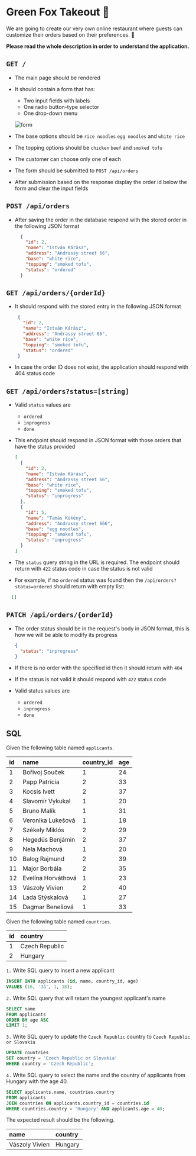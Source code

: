 # Green Fox Takeout :ramen:

We are going to create our very own online restaurant where guests can customize
their orders based on their preferences. :stew:

**Please read the whole description in order to understand the application.**

## `GET /`

- The main page should be rendered

- It should contain a form that has:

  - Two input fields with labels
  - One radio button-type selector
  - One drop-down menu

  ![form](assets/form.png)

- The base options should be `rice noodles` `egg noodles` and `white rice`

- The topping options should be `chicken` `beef` and `smoked tofu`

- The customer can choose only one of each

- The form should be submitted to `POST /api/orders`

- After submission based on the response display the order id below the form and
  clear the input fields

## `POST /api/orders`

- After saving the order in the database respond with the stored order in the
  following JSON format

  ```json
    {
      "id": 2,
      "name": "István Kárász",
      "address": "Andrassy street 66",
      "base": "white rice",
      "topping": "smoked tofu",
      "status": "ordered"
    }
  ```

## `GET /api/orders/{orderId}`

- It should respond with the stored entry in the following JSON format

   ```json
    {
      "id": 2,
      "name": "István Kárász",
      "address": "Andrassy street 66",
      "base": "white rice",
      "topping": "smoked tofu",
      "status": "ordered"
    }
  ```

- In case the order ID does not exist, the application should respond with 404
  status code

## `GET /api/orders?status=[string]`

- Valid `status` values are

  - `ordered`
  - `inprogress`
  - `done`

- This endpoint should respond in JSON format with those
  orders that have the status provided

  ```json
  [
    {
      "id": 2,
      "name": "István Kárász",
      "address": "Andrassy street 66",
      "base": "white rice",
      "topping": "smoked tofu",
      "status": "inprogress"
    },
    {
      "id": 5,
      "name": "Tamás Kökény",
      "address": "Andrassy street 666",
      "base": "egg noodles",
      "topping": "smoked tofu",
      "status": "inprogress"
    }
  ]
  ```

- The `status` query string in the URL is required. The endpoint should return with `422` status
  code in case the status is not valid

- For example, if no `ordered` status was found then the `/api/orders?status=ordered` should return with empty list:

```json
  []
```

## `PATCH /api/orders/{orderId}`

- The order status should be in the request's body in JSON format, this is how
  we will be able to modify its progress

  ```json
  {
    "status": "inprogress"
  }
  ```

- If there is no order with the specified id then it should return with `404`
- If the status is not valid it should respond with `422` status code

- Valid status values are

  - `ordered`
  - `inprogress`
  - `done`

## SQL

Given the following table named `applicants`.

| id | name               | country_id | age |
|:---|:-------------------|:-----------|:----|
| 1  | Bořivoj Souček     | 1          | 24  |
| 2  | Papp Patrícia      | 2          | 33  |
| 3  | Kocsis Ivett       | 2          | 37  |
| 4  | Slavomír Vykukal   | 1          | 20  |
| 5  | Bruno Malík        | 1          | 31  |
| 6  | Veronika Lukešová  | 1          | 18  |
| 7  | Székely Miklós     | 2          | 29  |
| 8  | Hegedüs Benjámin   | 2          | 37  |
| 9  | Nela Machová       | 1          | 20  |
| 10 | Balog Rajmund      | 2          | 39  |
| 11 | Major Borbála      | 2          | 35  |
| 12 | Evelína Horváthová | 1          | 23  |
| 13 | Vászoly Vivien     | 2          | 40  |
| 14 | Lada Stýskalová    | 1          | 27  |
| 15 | Dagmar Benešová    | 1          | 33  |

Given the following table named `countries`.

| id | country        |
|:---|:---------------|
| 1  | Czech Republic |
| 2  | Hungary        |


`1.` Write SQL query to insert a new applicant

  ```sql
  INSERT INTO applicants (id, name, country_id, age)
  VALUES (16, 'Já', 1, 18);

  ```

`2.` Write SQL query that will return the youngest applicant's name

  ```sql
  SELECT name
  FROM applicants
  ORDER BY age ASC
  LIMIT 1;

  ```

`3.` Write SQL query to update the `Czech Republic` country to `Czech Republic or Slovakia`

  ```sql
  UPDATE countries
  SET country = 'Czech Republic or Slovakia'
  WHERE country = 'Czech Republic';

  ```

`4.` Write SQL query to select the name and the country of applicants from
Hungary with the age 40.

  ```sql
  SELECT applicants.name, countries.country
  FROM applicants
  JOIN countries ON applicants.country_id = countries.id
  WHERE countries.country = 'Hungary' AND applicants.age = 40;

  ```

The expected result should be the following.

| name           | country |
|:---------------|:--------|
| Vászoly Vivien | Hungary |
